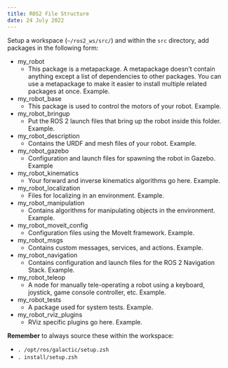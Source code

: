 ```yaml
---
title: ROS2 File Structure
date: 24 July 2022
---
```


Setup a workspace (`~/ros2_ws/src/`) and within the `src` directory, add packages in the following form:

- my_robot 
    - This package is a metapackage. A metapackage doesn’t contain anything except a list of dependencies to other packages. You can use a metapackage to make it easier to install multiple related packages at once. Example.
- my_robot_base 
    - This package is used to control the motors of your robot. Example.
- my_robot_bringup 
    - Put the ROS 2 launch files that bring up the robot inside this folder. Example.
- my_robot_description 
    - Contains the URDF and mesh files of your robot. Example.
- my_robot_gazebo 
    - Configuration and launch files for spawning the robot in Gazebo. Example
- my_robot_kinematics 
    - Your forward and inverse kinematics algorithms go here. Example.
- my_robot_localization 
    - Files for localizing in an environment. Example.
- my_robot_manipulation 
    - Contains algorithms for manipulating objects in the environment. Example.
- my_robot_moveit_config 
    - Configuration files using the MoveIt framework. Example.
- my_robot_msgs 
    - Contains custom messages, services, and actions. Example.
- my_robot_navigation 
    - Contains configuration and launch files for the ROS 2 Navigation Stack. Example.
- my_robot_teleop 
    - A node for manually tele-operating a robot using a keyboard, joystick, game console controller, etc. Example.
- my_robot_tests 
    - A package used for system tests. Example.
- my_robot_rviz_plugins 
    - RViz specific plugins go here. Example.

**Remember** to always source these within the workspace:

- `. /opt/ros/galactic/setup.zsh`
- `. install/setup.zsh`
